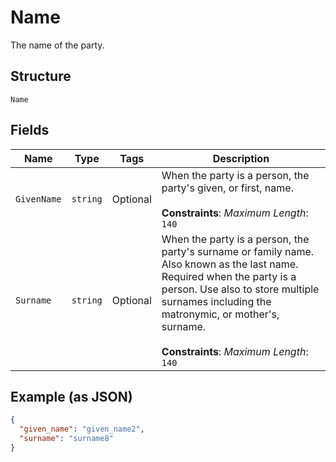 
# Name

The name of the party.

## Structure

`Name`

## Fields

| Name | Type | Tags | Description |
|  --- | --- | --- | --- |
| `GivenName` | `string` | Optional | When the party is a person, the party's given, or first, name.<br><br>**Constraints**: *Maximum Length*: `140` |
| `Surname` | `string` | Optional | When the party is a person, the party's surname or family name. Also known as the last name. Required when the party is a person. Use also to store multiple surnames including the matronymic, or mother's, surname.<br><br>**Constraints**: *Maximum Length*: `140` |

## Example (as JSON)

```json
{
  "given_name": "given_name2",
  "surname": "surname8"
}
```

